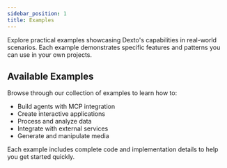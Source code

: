 ```yaml
---
sidebar_position: 1
title: Examples
---
```


Explore practical examples showcasing Dexto's capabilities in real-world scenarios. Each example demonstrates specific features and patterns you can use in your own projects.

## Available Examples

Browse through our collection of examples to learn how to:
- Build agents with MCP integration
- Create interactive applications
- Process and analyze data
- Integrate with external services
- Generate and manipulate media

Each example includes complete code and implementation details to help you get started quickly.
